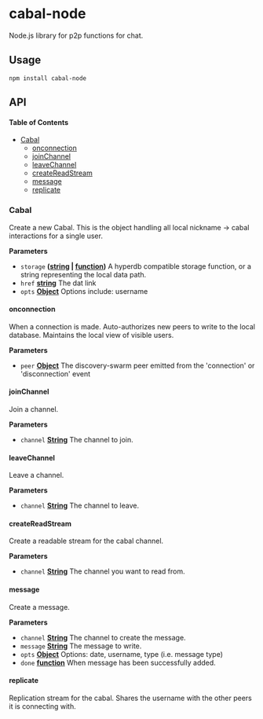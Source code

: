 # cabal-node

Node.js library for p2p functions for chat.

## Usage

    npm install cabal-node

## API

<!-- Generated by documentation.js. Update this documentation by updating the source code. -->

#### Table of Contents

-   [Cabal](#cabal)
    -   [onconnection](#onconnection)
    -   [joinChannel](#joinchannel)
    -   [leaveChannel](#leavechannel)
    -   [createReadStream](#createreadstream)
    -   [message](#message)
    -   [replicate](#replicate)

### Cabal

Create a new Cabal. This is the object handling all
local nickname -> cabal interactions for a single user.

**Parameters**

-   `storage` **([string](https://developer.mozilla.org/docs/Web/JavaScript/Reference/Global_Objects/String) \| [function](https://developer.mozilla.org/docs/Web/JavaScript/Reference/Statements/function))** A hyperdb compatible storage function, or a string representing the local data path.
-   `href` **[string](https://developer.mozilla.org/docs/Web/JavaScript/Reference/Global_Objects/String)** The dat link
-   `opts` **[Object](https://developer.mozilla.org/docs/Web/JavaScript/Reference/Global_Objects/Object)** Options include: username

#### onconnection

When a connection is made. Auto-authorizes new peers to
write to the local database. Maintains the local view
of visible users.

**Parameters**

-   `peer` **[Object](https://developer.mozilla.org/docs/Web/JavaScript/Reference/Global_Objects/Object)** The discovery-swarm peer emitted from the 'connection' or 'disconnection' event

#### joinChannel

Join a channel.

**Parameters**

-   `channel` **[String](https://developer.mozilla.org/docs/Web/JavaScript/Reference/Global_Objects/String)** The channel to join.

#### leaveChannel

Leave a channel.

**Parameters**

-   `channel` **[String](https://developer.mozilla.org/docs/Web/JavaScript/Reference/Global_Objects/String)** The channel to leave.

#### createReadStream

Create a readable stream for the cabal channel.

**Parameters**

-   `channel` **[String](https://developer.mozilla.org/docs/Web/JavaScript/Reference/Global_Objects/String)** The channel you want to read from.

#### message

Create a message.

**Parameters**

-   `channel` **[String](https://developer.mozilla.org/docs/Web/JavaScript/Reference/Global_Objects/String)** The channel to create the message.
-   `message` **[String](https://developer.mozilla.org/docs/Web/JavaScript/Reference/Global_Objects/String)** The message to write.
-   `opts` **[Object](https://developer.mozilla.org/docs/Web/JavaScript/Reference/Global_Objects/Object)** Options: date, username, type (i.e. message type)
-   `done` **[function](https://developer.mozilla.org/docs/Web/JavaScript/Reference/Statements/function)** When message has been successfully added.

#### replicate

Replication stream for the cabal. Shares the username with the
other peers it is connecting with.
